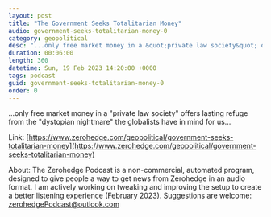 ```yaml
---
layout: post
title: "The Government Seeks Totalitarian Money"
audio: government-seeks-totalitarian-money-0
category: geopolitical
desc: "...only free market money in a &quot;private law society&quot; offers lasting refuge from the &quot;dystopian nightmare&quot; the globalists have in mind for us..."
duration: 00:06:00
length: 360
datetime: Sun, 19 Feb 2023 14:20:00 +0000
tags: podcast
guid: government-seeks-totalitarian-money-0
order: 0
---
```

...only free market money in a &quot;private law society&quot; offers lasting refuge from the &quot;dystopian nightmare&quot; the globalists have in mind for us...

Link: [https://www.zerohedge.com/geopolitical/government-seeks-totalitarian-money](https://www.zerohedge.com/geopolitical/government-seeks-totalitarian-money)

About: The Zerohedge Podcast is a non-commercial, automated program, designed to give people a way to get news from Zerohedge in an audio format.  I am actively working on tweaking and improving the setup to create a better listening experience (February 2023).  Suggestions are welcome: [zerohedgePodcast@outlook.com](mailto:zerohedgePodcast@outlook.com)